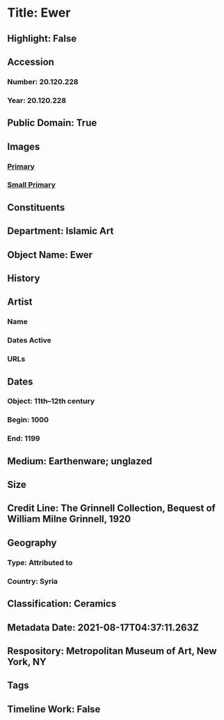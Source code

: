 # Title: Ewer
## Highlight: False
## Accession
### Number: 20.120.228
### Year: 20.120.228
## Public Domain: True
## Images
### [Primary](https://images.metmuseum.org/CRDImages/is/original/sf20-120-228a.jpg)
### [Small Primary](https://images.metmuseum.org/CRDImages/is/web-large/sf20-120-228a.jpg)
## Constituents
## Department: Islamic Art
## Object Name: Ewer
## History
## Artist
### Name
### Dates Active
### URLs
## Dates
### Object: 11th–12th century
### Begin: 1000
### End: 1199
## Medium: Earthenware; unglazed
## Size
## Credit Line: The Grinnell Collection, Bequest of William Milne Grinnell, 1920
## Geography
### Type: Attributed to
### Country: Syria
## Classification: Ceramics
## Metadata Date: 2021-08-17T04:37:11.263Z
## Respository: Metropolitan Museum of Art, New York, NY
## Tags
## Timeline Work: False